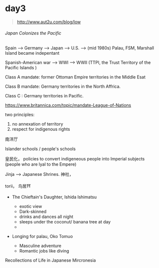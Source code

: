 # day3

> http://www.aut2u.com/blog/low



###### Japan Colonizes the Pacific

Spain --> Germany --> Japan --> U.S. --> (mid 1980s) Palau, FSM, Marshall Island became indepentant 

Spanish-American war --> WWI --> WWII (TTPI, the Trust Territory of the Pacific Islands )



Class A mandate: former Ottoman Empire territories in the Middle Esat

Class B mandate: Germany territories in the North Affrica. 

Class C : Germany territories in Pacific. 

https://www.britannica.com/topic/mandate-League-of-Nations



two principles: 

1. no annexation of territory
2. respect for indigenous rights



南洋厅

Islander schools / people's schools

皇民化， policies to convert indigeneous people into Imperial subjects (people who are lyal to the Empere)

Jinja --> Japanese Shrines.  神社，

torii， 鸟居⛩️



- The Chieftain's Daughter, Ishida Ishimatsu
  - exotic view
  - Dark-skinned
  - drinks and dances all night
  - sleeps under the coconut/ banana tree at day
  - 

- Longing for palau, Oko Tomuo 
  - Masculine adventure
  - Romantic jobs like diving



Recollections of Life in Japanese Mircronesia







